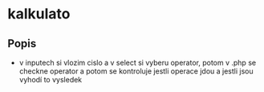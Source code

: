 # kalkulato
## Popis 
- v inputech si vlozim cislo a v select si vyberu operator, potom v .php se checkne operator a potom se kontroluje jestli operace jdou a jestli jsou vyhodí to vysledek
